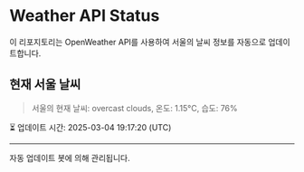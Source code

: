 
# Weather API Status

이 리포지토리는 OpenWeather API를 사용하여 서울의 날씨 정보를 자동으로 업데이트합니다.

## 현재 서울 날씨
> 서울의 현재 날씨: overcast clouds, 온도: 1.15°C, 습도: 76%

⏳ 업데이트 시간: 2025-03-04 19:17:20 (UTC)

---
자동 업데이트 봇에 의해 관리됩니다.
